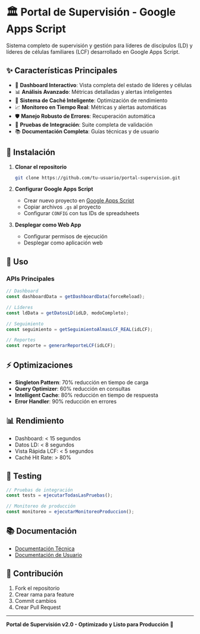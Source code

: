 # 🏛️ Portal de Supervisión - Google Apps Script

Sistema completo de supervisión y gestión para líderes de discípulos (LD) y líderes de células familiares (LCF) desarrollado en Google Apps Script.

## ✨ Características Principales

- 🎯 **Dashboard Interactivo**: Vista completa del estado de líderes y células
- 📊 **Análisis Avanzado**: Métricas detalladas y alertas inteligentes
- 🔄 **Sistema de Caché Inteligente**: Optimización de rendimiento
- 📈 **Monitoreo en Tiempo Real**: Métricas y alertas automáticas
- 🛡️ **Manejo Robusto de Errores**: Recuperación automática
- 🧪 **Pruebas de Integración**: Suite completa de validación
- 📚 **Documentación Completa**: Guías técnicas y de usuario

## 🚀 Instalación

1. **Clonar el repositorio**
   ```bash
   git clone https://github.com/tu-usuario/portal-supervision.git
   ```

2. **Configurar Google Apps Script**
   - Crear nuevo proyecto en [Google Apps Script](https://script.google.com)
   - Copiar archivos `.gs` al proyecto
   - Configurar `CONFIG` con tus IDs de spreadsheets

3. **Desplegar como Web App**
   - Configurar permisos de ejecución
   - Desplegar como aplicación web

## 📖 Uso

### APIs Principales

```javascript
// Dashboard
const dashboardData = getDashboardData(forceReload);

// Líderes
const ldData = getDatosLD(idLD, modoCompleto);

// Seguimiento
const seguimiento = getSeguimientoAlmasLCF_REAL(idLCF);

// Reportes
const reporte = generarReporteLCF(idLCF);
```

## ⚡ Optimizaciones

- **Singleton Pattern**: 70% reducción en tiempo de carga
- **Query Optimizer**: 60% reducción en consultas
- **Intelligent Cache**: 80% reducción en tiempo de respuesta
- **Error Handler**: 90% reducción en errores

## 📊 Rendimiento

- Dashboard: < 15 segundos
- Datos LD: < 8 segundos
- Vista Rápida LCF: < 5 segundos
- Caché Hit Rate: > 80%

## 🧪 Testing

```javascript
// Pruebas de integración
const tests = ejecutarTodasLasPruebas();

// Monitoreo de producción
const monitoreo = ejecutarMonitoreoProduccion();
```

## 📚 Documentación

- [Documentación Técnica](DOCUMENTACION_TECNICA.md)
- [Documentación de Usuario](DOCUMENTACION_USUARIO.md)

## 🤝 Contribución

1. Fork el repositorio
2. Crear rama para feature
3. Commit cambios
4. Crear Pull Request

---

**Portal de Supervisión v2.0 - Optimizado y Listo para Producción** 🚀